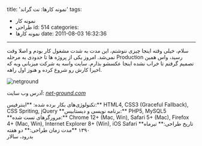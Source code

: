 title: 'نمونه کارها: نت گراند'
tags:
  - نمونه کار
  - طراحی
id: 514
categories:
  - نمونه کارها
date: 2011-08-03 16:32:36
---

سلام، خیلی وقته اینجا چیزی ننوشتم، این مدت به شدت مشغول کار بودم و اصلا وقت نمی‌شد.
امروز یکی از پروژه ها تا حدودی به مرحله Production رسید، واس همین تصمیم گرفتم تا خراب نشده اینجا عکسشو بذارم.
سایت واسه یه شرکت میزبانی وبه که اخیرا کارش رو شروع کرده و هنوز اول راهه.

![](http://sallar.me/wp-content/uploads/2011/08/netground.jpg "netground")

آدرس وب سایت: _[net-ground.com](http://net-ground.com)_
<div class="hide">
تکنولوژی‌های بکار برده شده:
**اینترفیس:** HTML4, CSS3 (Graceful Fallback), CSS Spriting, jQuery
**برنامه نویسی و دیستابیس:** PHP5, MySQL5
**مرورگرهای تست شده:** Chrome 12+ (Mac, Win), Safari 5+ (Mac), Firefox 4+ (Mac, Win), Internet Explorer 8+ (Win), iOS Safari
**تاریخ طراحی:** تیرماه ۱۳۹۰
**مدت زمان طراحی:** دو هفته
</div>
بدرود، سالار